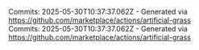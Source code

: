 Commits: 2025-05-30T10:37:37.062Z - Generated via https://github.com/marketplace/actions/artificial-grass
<br>
Commits: 2025-05-30T10:37:37.062Z - Generated via https://github.com/marketplace/actions/artificial-grass
<br>
